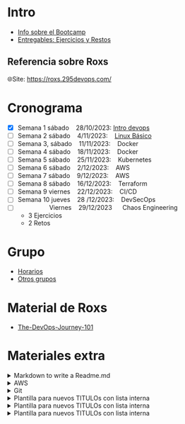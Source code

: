 # Intro
- [Info sobre el Bootcamp](https://github.com/roxsross/bootcamp-devops-2023)
- [Entregables: Ejercicios y Restos](https://reto.295devops.com/)


## Referencia sobre Roxs
🌐Site: https://roxs.295devops.com/ <br>
# Cronograma

- [x] Semana 1  sábado &nbsp;&nbsp; 28/10/2023: [Intro devops](https://www.youtube.com/watch?v=fgHBJ5Otmmw)
- [ ] Semana 2 sábado &nbsp;&nbsp;    4/11/2023: &nbsp;&nbsp; [Linux Básico](https://www.youtube.com/watch?v=ZQRCkcGSMSY&list=PLNkefP1xaOeyTQuNnd6HYVPqCWMXn-c5P&index=3)
- [ ] Semana 3, sábado &nbsp;&nbsp;  11/11/2023: &nbsp;&nbsp; Docker
- [ ] Semana 4 sábado &nbsp;&nbsp;  18/11/2023: &nbsp;&nbsp; Docker
- [ ] Semana 5 sábado &nbsp;&nbsp; 25/11/2023: &nbsp;&nbsp; Kubernetes
- [ ] Semana 6 sábado &nbsp;&nbsp; 2/12/2023: &nbsp;&nbsp; AWS
- [ ] Semana 7 sábado &nbsp;&nbsp; 9/12/2023: &nbsp;&nbsp; AWS
- [ ] Semana 8 sábado &nbsp;&nbsp; 16/12/2023: &nbsp;&nbsp; Terraform
- [ ] Semana 9 viernes &nbsp;&nbsp; 22/12/2023: &nbsp;&nbsp; CI/CD
- [ ] Semana 10 jueves &nbsp;&nbsp; 28 /12/2023: &nbsp;&nbsp; DevSecOps
- [ ] &nbsp;&nbsp; &nbsp;&nbsp; &nbsp;&nbsp; &nbsp;&nbsp; &nbsp;&nbsp; &nbsp;&nbsp; Viernes &nbsp;&nbsp; 29/12/2023 &nbsp;&nbsp; &nbsp;&nbsp;Chaos Engineering
  - 3 Ejercicios
  - 2 Retos

# Grupo
- [Horarios](https://docs.google.com/spreadsheets/d/1OViwoNsT0SK6BkYBF9LAK52nge81xOmnaod90UK017E/edit#gid=0)<br>
- [Otros grupos](https://onedrive.live.com/edit?id=6A58A7F0ACCEC114!11010&resid=6A58A7F0ACCEC114!11010&ithint=file%2cxlsx&authkey=!AA7XkpY8AwLnNUw&wdo=2)



# Material de Roxs
- [The-DevOps-Journey-101](https://github.com/roxsross/The-DevOps-Journey-101)
# Materiales extra

  <details markdown=1>
    <summary markdown='span'>
              Markdown to write a Readme.md
    </summary>
    <ul>
      <li>
          <p>
              <a href="https://markdown.es/">
                    tutorial
              </a>
          </p>
      </li>
    </ul>  
  </details>
  
  <details markdown=1><summary markdown='span'>AWS</summary>
      <ul>
        <li><p><a href="https://explore.skillbuilder.aws/learn/external-ecommerce;view=none;redirectURL=?ctldoc-catalog-0=l-_es~field17-_44">SkillBuilder, usa filtros para seleccionar en espanol y el nivel</a></p>
        </li>
        <li>
          <p>
            <a href="https://explore.skillbuilder.aws/learn/course/external/view/elearning/11458/aws-cloud-quest-cloud-practitioner">
            AWS Cloud Quest: Cloud Practitioner, 12 labs
            </a>
          </p>
        </li>
        <li>
          <p>
              <a href="url">
                    pronto más
              </a>
          </p>
      </li>
      </ul>
  </details>




  <details markdown=1>
    <summary markdown='span'>
              Git
    </summary>
    <ul>
       <li>
          <p>
              Nota: no se olviden hacer fecth and pull para traer nuevos cambios.
          </p>
      </li>
      <li>
          <p>
              <a href="https://pdfhost.io/v/86qKU30pz_GitVsGithub_2">
                    Poster
              </a>
          </p>
      </li> 
      <li>
          <p>
              <a href="https://ohmygit.org/">
                    Oh my git = game about learning Git!
              </a>
          </p>
      </li>
      <li>
          <p>
              <a href="https://learngitbranching.js.org/?locale=en_US">
                    Learn Git Branching = game about learning Git!
              </a>
          </p>
      </li>      
     
    </ul>  
  </details>

  <details markdown=1>
    <summary markdown='span'>
              Plantilla para nuevos TITULOs con lista interna
    </summary>
    <ul>
      <li>
          <p>
              <a href="url">
                    titulo de la url
              </a>
          </p>
      </li>
    </ul>  
  </details>

  <details markdown=1>
    <summary markdown='span'>
              Plantilla para nuevos TITULOs con lista interna
    </summary>
    <ul>
      <li>
          <p>
              <a href="url">
                    titulo de la url
              </a>
          </p>
      </li>
    </ul>  
  </details>

  <details markdown=1>
    <summary markdown='span'>
              Plantilla para nuevos TITULOs con lista interna
    </summary>
    <ul>
      <li>
          <p>
              <a href="url">
                    titulo de la url
              </a>
          </p>
      </li>
    </ul>  
  </details>